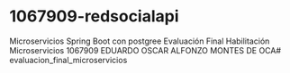 # 1067909-redsocialapi
Microservicios Spring Boot con postgree 
Evaluación Final Habilitación Microservicios
1067909 EDUARDO OSCAR ALFONZO MONTES DE OCA# evaluacion_final_microservicios
